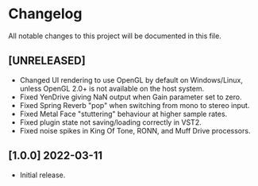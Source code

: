 # Changelog

All notable changes to this project will be documented in this file.

## [UNRELEASED]
- Changed UI rendering to use OpenGL by default on Windows/Linux, unless OpenGL 2.0+ is not available on the host system.
- Fixed YenDrive giving NaN output when Gain parameter set to zero.
- Fixed Spring Reverb "pop" when switching from mono to stereo input.
- Fixed Metal Face "stuttering" behaviour at higher sample rates.
- Fixed plugin state not saving/loading correctly in VST2.
- Fixed noise spikes in King Of Tone, RONN, and Muff Drive processors.

## [1.0.0] 2022-03-11
- Initial release.
